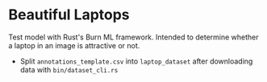 # Beautiful Laptops

Test model with Rust's Burn ML framework. Intended to determine whether a laptop in an image is attractive or not.

- Split `annotations_template.csv` into `laptop_dataset` after downloading data with `bin/dataset_cli.rs`
